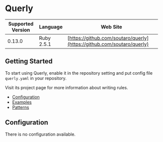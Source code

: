 # Querly

| Supported Version | Language | Web Site |
| ----------------- | -------- | -------- |
| 0.13.0 | Ruby 2.5.1 | [https://github.com/soutaro/querly](https://github.com/soutaro/querly) |

## Getting Started

To start using Querly, enable it in the repository setting and put config file `querly.yaml` in your repository.

Visit its project page for more information about writing rules.

* [Configuration](https://github.com/soutaro/querly/blob/master/manual/configuration.md)
* [Examples](https://github.com/soutaro/querly/blob/master/manual/examples.md)
* [Patterns](https://github.com/soutaro/querly/blob/master/manual/patterns.md)

## Configuration

There is no configuration available.

